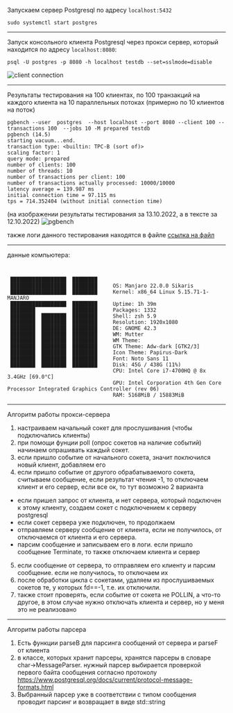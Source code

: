 Запускаем сервер Postgresql по адресу `localhost:5432`

```sudo systemctl start postgres```
***
Запуск консольного клиента Postgresql через прокси сервер, который находится по адресу `localhost:8080`:

```psql -U postgres -p 8080 -h localhost testdb --set=sslmode=disable```

![client connection](ps_client.png)

***
Результаты тестирования на 100 клиентах, по 100 транзакций на каждого клиента на 10 параллельных потоках (примерно по 10 клиентов на поток)

```
pgbench --user  postgres  --host localhost --port 8080 --client 100 --transactions 100  --jobs 10 -M prepared testdb
pgbench (14.5)
starting vacuum...end.
transaction type: <builtin: TPC-B (sort of)>
scaling factor: 1
query mode: prepared
number of clients: 100
number of threads: 10
number of transactions per client: 100
number of transactions actually processed: 10000/10000
latency average = 139.987 ms
initial connection time = 97.115 ms
tps = 714.352404 (without initial connection time)
```

(на изображении результаты тестирования за 13.10.2022, а в тексте за 12.10.2022)
![pgbench](pgbench_result.png)

также логи данного тестирования находятся в файле [ссылка на файл](pgbench_query_logs.txt)

***
данные компьютера:
```


 ██████████████████  ████████     
 ██████████████████  ████████     OS: Manjaro 22.0.0 Sikaris
 ██████████████████  ████████     Kernel: x86_64 Linux 5.15.71-1-MANJARO
 ██████████████████  ████████     Uptime: 1h 39m
 ████████            ████████     Packages: 1332
 ████████  ████████  ████████     Shell: zsh 5.9
 ████████  ████████  ████████     Resolution: 1920x1080
 ████████  ████████  ████████     DE: GNOME 42.3
 ████████  ████████  ████████     WM: Mutter
 ████████  ████████  ████████     WM Theme: 
 ████████  ████████  ████████     GTK Theme: Adw-dark [GTK2/3]
 ████████  ████████  ████████     Icon Theme: Papirus-Dark
 ████████  ████████  ████████     Font: Noto Sans 11
 ████████  ████████  ████████     Disk: 45G / 438G (11%)
                                  CPU: Intel Core i7-4700HQ @ 8x 3.4GHz [69.0°C]
                                  GPU: Intel Corporation 4th Gen Core Processor Integrated Graphics Controller (rev 06)
                                  RAM: 5168MiB / 15883MiB
```
***
Алгоритм работы прокси-сервера

1. настраиваем начальный сокет для прослушивания (чтобы подключались клиенты)
2. при помощи фунции poll (опрос сокетов на наличие событий) начинаем опрашивать каждый сокет.
3. если пришло событие от начального сокета, значит поключился новый клиент, добавляем его
4. если пришло событие от другого обрабатываемого сокета, считываем сообщение, если результат чтения -1, то отключаем клиент и его сервер, если все ок, то тут возможно 2 варианта
* если пришел запрос от клиента, и нет сервера, который подключен к этому клиенту, создаем сокет с подключением к серверу postgresql
* если сокет сервера уже подключен, то продолжаем
* отправляем серверу сообщение от клиента, если не получилось, от отключаемся от клиента и его сервера. 
* парсим сообщение и записываем его в логи. если пришло сообщение Terminate, то также отключаем клиента и сервер
5. если сообщение от сервера, то отправляем его клиенту и парсим сообщение. если не получилось, то отключаем их
6. после обработки цикла с сокетами, удаляем из прослушиваемых сокетов те, у которых fd==-1, т.е. их отключили.
7. также стоит проверять, если событие от сокета не POLLIN, а что-то другое, в этом случае нужно отключать клиента и сервер, но у меня это не реализовано
   
***

Алгоритм работы парсера
1. Есть функции parseB для парсинга сообщений от сервера и parseF от клиента
2. в классе, которых хранит парсеры, хранятся парсеры в словаре char->MessageParser. нужный парсер выбирается проверкой первого байта сообщения согласно протоколу https://www.postgresql.org/docs/current/protocol-message-formats.html
3. Выбранный парсер уже в соответствии с типом сообщения проводит парсинг и возвращает в виде std::string
